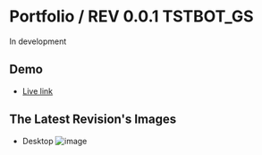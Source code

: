 # Portfolio / REV 0.0.1 TSTBOT_GS
 In development
## Demo
 -  [Live link](https://diuand.github.io/Portfolio/)
 
## The Latest Revision's Images

- Desktop
![image](https://user-images.githubusercontent.com/64546774/228756255-94cc9b4d-e632-4d65-842b-220dd8890b92.png)
